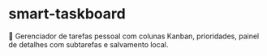 # smart-taskboard
🚀 Gerenciador de tarefas pessoal com colunas Kanban, prioridades, painel de detalhes com subtarefas e salvamento local.
